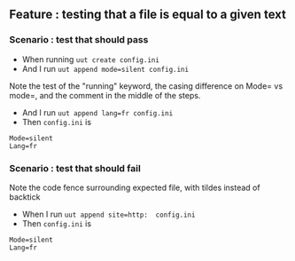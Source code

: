 

## Feature : testing that a file is equal to a given text

### Scenario : test that should pass

   - When running `uut create config.ini `
   - And  I run   `uut append mode=silent config.ini `

Note the test of the "running" keyword, the casing difference on Mode= vs mode=, and the comment in the middle of the steps.

   - And  I run   `uut append lang=fr config.ini `
   - Then `config.ini` is  


```
Mode=silent
Lang=fr
```

### Scenario : test that should fail

Note the code fence surrounding expected file, with tildes instead of backtick 

   - When I run `uut append site=http:  config.ini `
   - Then `config.ini` is  
~~~
Mode=silent
Lang=fr
~~~
